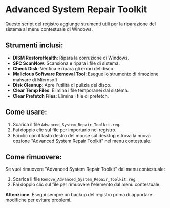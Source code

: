 # Advanced System Repair Toolkit

Questo script del registro aggiunge strumenti utili per la riparazione del sistema al menu contestuale di Windows.

## Strumenti inclusi:
- **DISM RestoreHealth**: Ripara la corruzione di Windows.
- **SFC ScanNow**: Scansiona e ripara i file di sistema.
- **Check Disk**: Verifica e ripara gli errori del disco.
- **Malicious Software Removal Tool**: Esegue lo strumento di rimozione malware di Microsoft.
- **Disk Cleanup**: Apre l'utilità di pulizia del disco.
- **Clear Temp Files**: Elimina i file temporanei dal sistema.
- **Clear Prefetch Files**: Elimina i file di prefetch.

## Come usare:
1. Scarica il file `Advanced_System_Repair_Toolkit.reg`.
2. Fai doppio clic sul file per importarlo nel registro.
3. Fai clic con il tasto destro del mouse sul desktop e trova la nuova opzione "Advanced System Repair Toolkit" nel menu contestuale.

## Come rimuovere:
Se vuoi rimuovere "Advanced System Repair Toolkit" dal menu contestuale:
1. Scarica il file `Remove_Advanced_System_Repair_Toolkit.reg`.
2. Fai doppio clic sul file per rimuovere l'elemento dal menu contestuale.

**Attenzione**: Esegui sempre un backup del registro prima di apportare modifiche per evitare problemi.
